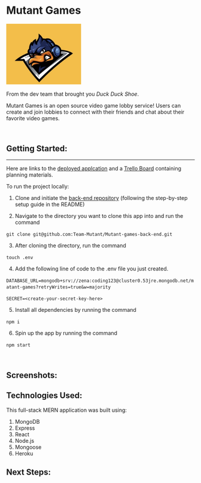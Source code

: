 # Mutant Games

<img src="./public/Mutant-Games-Logo.jpg" style="max-width: 200px"/>

From the dev team that brought you *Duck Duck Shoe*.

Mutant Games is an open source video game lobby service! Users can create and join lobbies to connect with their friends and chat about their favorite video games.

<br>

## Getting Started:
<hr>

Here are links to the [deployed applcation](https://www.example.com) and a [Trello Board](https://trello.com/b/K7ydDNPv/tmnt) containing planning materials.



To run the project locally:

1. Clone and initiate the [back-end repository](example.com) (following the step-by-step setup guide in the README)

2. Navigate to the directory you want to clone this app into and run the command 

 `git clone git@github.com:Team-Mutant/Mutant-games-back-end.git`

3. After cloning the directory, run the command 

`touch .env`

4. Add the following line of code to the .env file you just created.

`DATABASE_URL=mongodb+srv://zena:coding123@cluster0.53jre.mongodb.net/matant-games?retryWrites=true&w=majority`

`SECRET=<create-your-secret-key-here>`

5. Install all dependencies by running the command 

`npm i`

6. Spin up the app by running the command 

`npm start`

<br>

## Screenshots:

## Technologies Used:

This full-stack MERN application was built using:

 1. MongoDB
 2. Express
 3. React
 4. Node.js
 5. Mongoose
 6. Heroku

## Next Steps:
